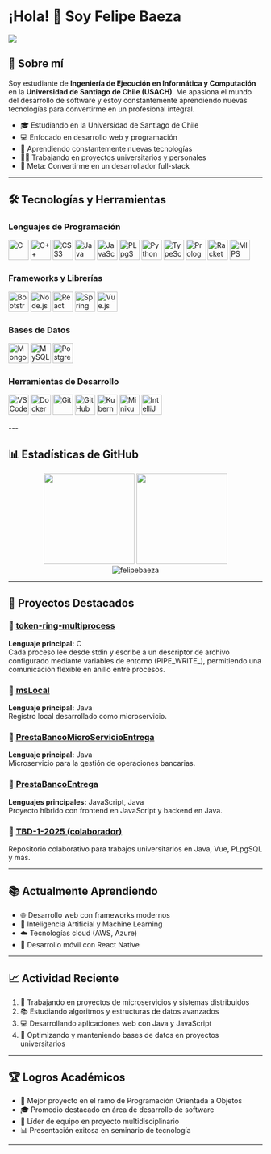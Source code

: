 # ¡Hola! 👋 Soy Felipe Baeza

<img src="https://github.com/sourabmaity/sourabmaity/blob/main/header_.png" >

## 🚀 Sobre mí

Soy estudiante de **Ingeniería de Ejecución en Informática y Computación** en la **Universidad de Santiago de Chile (USACH)**. Me apasiona el mundo del desarrollo de software y estoy constantemente aprendiendo nuevas tecnologías para convertirme en un profesional integral.

- 🎓 Estudiando en la Universidad de Santiago de Chile
- 💻 Enfocado en desarrollo web y programación
- 🌱 Aprendiendo constantemente nuevas tecnologías
- 👨‍💻 Trabajando en proyectos universitarios y personales
- 🎯 Meta: Convertirme en un desarrollador full-stack
---

## 🛠️ Tecnologías y Herramientas

### Lenguajes de Programación
<p align="left">
  <a href="https://www.cprogramming.com/" target="_blank"><img src="https://cdn.jsdelivr.net/gh/devicons/devicon/icons/c/c-original.svg" width="40" height="40" alt="C" /></a>
  <a href="https://www.cplusplus.com/" target="_blank"><img src="https://cdn.jsdelivr.net/gh/devicons/devicon/icons/cplusplus/cplusplus-original.svg" width="40" height="40" alt="C++" /></a>
  <a href="https://developer.mozilla.org/en-US/docs/Web/CSS" target="_blank"><img src="https://cdn.jsdelivr.net/gh/devicons/devicon/icons/css3/css3-original.svg" width="40" height="40" alt="CSS3" /></a>
  <a href="https://www.java.com/" target="_blank"><img src="https://cdn.jsdelivr.net/gh/devicons/devicon/icons/java/java-original.svg" width="40" height="40" alt="Java" /></a>
  <a href="https://developer.mozilla.org/en-US/docs/Web/JavaScript" target="_blank"><img src="https://cdn.jsdelivr.net/gh/devicons/devicon/icons/javascript/javascript-original.svg" width="40" height="40" alt="JavaScript" /></a>
  <a href="https://www.postgresql.org/docs/current/plpgsql.html" target="_blank"><img src="https://cdn.jsdelivr.net/gh/devicons/devicon/icons/postgresql/postgresql-original.svg" width="40" height="40" alt="PLpgSQL" /></a>
  <a href="https://www.python.org/" target="_blank"><img src="https://cdn.jsdelivr.net/gh/devicons/devicon/icons/python/python-original.svg" width="40" height="40" alt="Python" /></a>
  <a href="https://www.typescriptlang.org/" target="_blank"><img src="https://cdn.jsdelivr.net/gh/devicons/devicon/icons/typescript/typescript-original.svg" width="40" height="40" alt="TypeScript" /></a>
  <a href="https://www.swi-prolog.org/" target="_blank"><img src="https://img.shields.io/badge/Prolog-SWI-orange?style=flat&logoColor=white" alt="Prolog" height="40" /></a>
  <a href="https://racket-lang.org/" target="_blank"><img src="https://img.shields.io/badge/Racket-9F1D20?style=flat&logo=racket&logoColor=white" alt="Racket" height="40" /></a>
  <a href="https://en.wikipedia.org/wiki/MIPS_architecture" target="_blank"><img src="https://img.shields.io/badge/MIPS-Assembly-0066CC?style=flat&logoColor=white" alt="MIPS" height="40" /></a>
</p>

### Frameworks y Librerías
<p align="left"> <a href="https://getbootstrap.com/" target="_blank"><img src="https://cdn.jsdelivr.net/gh/devicons/devicon/icons/bootstrap/bootstrap-original.svg" width="40" height="40" alt="Bootstrap" /></a> <a href="https://nodejs.org/" target="_blank"><img src="https://cdn.jsdelivr.net/gh/devicons/devicon/icons/nodejs/nodejs-original.svg" width="40" height="40" alt="Node.js" /></a> <a href="https://react.dev/" target="_blank"><img src="https://cdn.jsdelivr.net/gh/devicons/devicon/icons/react/react-original.svg" width="40" height="40" alt="React" /></a> <a href="https://spring.io/" target="_blank"><img src="https://cdn.jsdelivr.net/gh/devicons/devicon/icons/spring/spring-original.svg" width="40" height="40" alt="Spring" /></a> <a href="https://vuejs.org/" target="_blank"><img src="https://cdn.jsdelivr.net/gh/devicons/devicon/icons/vuejs/vuejs-original.svg" width="40" height="40" alt="Vue.js" /></a> </p>

### Bases de Datos
<p align="left"> <a href="https://www.mongodb.com/" target="_blank"><img src="https://cdn.jsdelivr.net/gh/devicons/devicon/icons/mongodb/mongodb-original.svg" width="40" height="40" alt="MongoDB" /></a> <a href="https://www.mysql.com/" target="_blank"><img src="https://cdn.jsdelivr.net/gh/devicons/devicon/icons/mysql/mysql-original.svg" width="40" height="40" alt="MySQL" /></a> <a href="https://www.postgresql.org/" target="_blank"><img src="https://cdn.jsdelivr.net/gh/devicons/devicon/icons/postgresql/postgresql-original.svg" width="40" height="40" alt="PostgreSQL" /></a> </p>

### Herramientas de Desarrollo
<p align="left"> <a href="https://code.visualstudio.com/" target="_blank"><img src="https://cdn.jsdelivr.net/gh/devicons/devicon/icons/vscode/vscode-original.svg" width="40" height="40" alt="VS Code" /></a> <a href="https://www.docker.com/" target="_blank"><img src="https://cdn.jsdelivr.net/gh/devicons/devicon/icons/docker/docker-original.svg" width="40" height="40" alt="Docker" /></a> <a href="https://git-scm.com/" target="_blank"><img src="https://cdn.jsdelivr.net/gh/devicons/devicon/icons/git/git-original.svg" width="40" height="40" alt="Git" /></a> <a href="https://github.com/" target="_blank"><img src="https://cdn.jsdelivr.net/gh/devicons/devicon/icons/github/github-original.svg" width="40" height="40" alt="GitHub" /></a> <a href="https://kubernetes.io/" target="_blank"><img src="https://cdn.jsdelivr.net/gh/devicons/devicon/icons/kubernetes/kubernetes-plain.svg" width="40" height="40" alt="Kubernetes" /></a> <a href="https://minikube.sigs.k8s.io/" target="_blank"><img src="https://seeklogo.com/images/M/minikube-logo-3D29E0E5AD-seeklogo.com.png" width="40" height="40" alt="Minikube" /></a> <a href="https://www.jetbrains.com/idea/" target="_blank"><img src="https://cdn.jsdelivr.net/gh/devicons/devicon/icons/intellij/intellij-original.svg" width="40" height="40" alt="IntelliJ IDEA" /></a> </p>
---

## 📊 Estadísticas de GitHub

<div align="center">
  
  <img height="180em" src="https://github-readme-stats.vercel.app/api?username=felipebaeza&show_icons=true&theme=tokyonight&include_all_commits=true&count_private=true"/>
  <img height="180em" src="https://github-readme-stats.vercel.app/api/top-langs/?username=felipebaeza&layout=compact&langs_count=8&theme=tokyonight"/>
  
</div>

<div align="center">
  <img src="https://github-readme-streak-stats.herokuapp.com/?user=felipebaeza&theme=tokyonight" alt="felipebaeza" />
</div>

---

## 🎯 Proyectos Destacados

### 🔗 [token-ring-multiprocess](https://github.com/FelipeBaeza/token-ring-multiprocess)
**Lenguaje principal:** C  
Cada proceso lee desde stdin y escribe a un descriptor de archivo configurado mediante variables de entorno (PIPE_WRITE_<n>), permitiendo una comunicación flexible en anillo entre procesos.

### 🔗 [msLocal](https://github.com/FelipeBaeza/msLocal)
**Lenguaje principal:** Java  
Registro local desarrollado como microservicio.

### 🔗 [PrestaBancoMicroServicioEntrega](https://github.com/FelipeBaeza/PrestaBancoMicroServicioEntrega)
**Lenguaje principal:** Java  
Microservicio para la gestión de operaciones bancarias.

### 🔗 [PrestaBancoEntrega](https://github.com/FelipeBaeza/PrestaBancoEntrega)
**Lenguajes principales:** JavaScript, Java  
Proyecto híbrido con frontend en JavaScript y backend en Java.

### 🔗 [TBD-1-2025 (colaborador)](https://github.com/juanfraEchegoyen/TBD-1-2025)
Repositorio colaborativo para trabajos universitarios en Java, Vue, PLpgSQL y más.

---

## 📚 Actualmente Aprendiendo

- 🌐 Desarrollo web con frameworks modernos
- 🤖 Inteligencia Artificial y Machine Learning
- ☁️ Tecnologías cloud (AWS, Azure)
- 📱 Desarrollo móvil con React Native

---
## 📈 Actividad Reciente

<!--START_SECTION:activity-->
1. 🎯 Trabajando en proyectos de microservicios y sistemas distribuidos
2. 📚 Estudiando algoritmos y estructuras de datos avanzados
3. 💻 Desarrollando aplicaciones web con Java y JavaScript
4. 🔧 Optimizando y manteniendo bases de datos en proyectos universitarios
<!--END_SECTION:activity-->

---

## 🏆 Logros Académicos

- 🥇 Mejor proyecto en el ramo de Programación Orientada a Objetos
- 🎓 Promedio destacado en área de desarrollo de software
- 👥 Líder de equipo en proyecto multidisciplinario
- 📊 Presentación exitosa en seminario de tecnología

---


